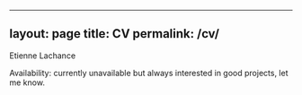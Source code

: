 ---
layout: page
title: CV
permalink: /cv/
---------------

Etienne Lachance

Availability: currently unavailable but always interested in good projects, let me know.


